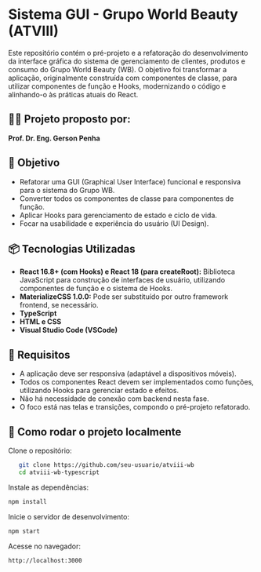 # Sistema GUI - Grupo World Beauty (ATVIII)

Este repositório contém o pré-projeto e a refatoração do desenvolvimento da interface gráfica do sistema de gerenciamento de clientes, produtos e consumo do Grupo World Beauty (WB). O objetivo foi transformar a aplicação, originalmente construída com componentes de classe, para utilizar componentes de função e Hooks, modernizando o código e alinhando-o às práticas atuais do React.

## 👨‍🏫 Projeto proposto por:
**Prof. Dr. Eng. Gerson Penha**

## 🎯 Objetivo

- Refatorar uma GUI (Graphical User Interface) funcional e responsiva para o sistema do Grupo WB.
- Converter todos os componentes de classe para componentes de função.
- Aplicar Hooks para gerenciamento de estado e ciclo de vida.
- Focar na usabilidade e experiência do usuário (UI Design).

## 📦 Tecnologias Utilizadas

- **React 16.8+ (com Hooks) e React 18 (para createRoot):** Biblioteca JavaScript para construção de interfaces de usuário, utilizando componentes de função e o sistema de Hooks.
- **MaterializeCSS 1.0.0:** Pode ser substituído por outro framework frontend, se necessário.
- **TypeScript**
- **HTML e CSS**
- **Visual Studio Code (VSCode)**

## 📱 Requisitos

- A aplicação deve ser responsiva (adaptável a dispositivos móveis).
- Todos os componentes React devem ser implementados como funções, utilizando Hooks para gerenciar estado e efeitos.
- Não há necessidade de conexão com backend nesta fase.
- O foco está nas telas e transições, compondo o pré-projeto refatorado.


## 🚀 Como rodar o projeto localmente


Clone o repositório:
```bash
   git clone https://github.com/seu-usuario/atviii-wb
   cd atviii-wb-typescript
```

Instale as dependências:
```bash
npm install
```

Inicie o servidor de desenvolvimento:
```bash
npm start
```

Acesse no navegador:
```bash
http://localhost:3000
```
